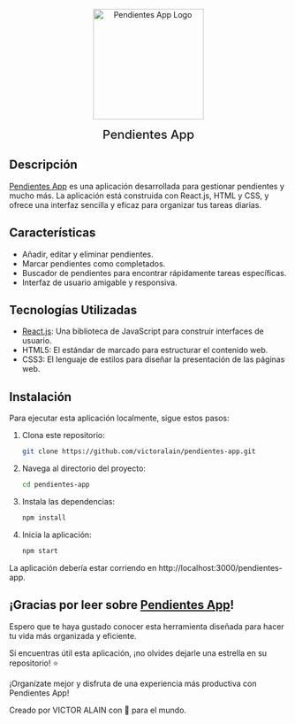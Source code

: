 <p align="center"><a href="https://victoralain.github.io/pendientes-app/" target="_blank"><img src="https://victoralain.github.io/pendientes-app/favicon-512.png" width="200" alt="Pendientes App Logo"></a></p>

<p align="center"><a href="https://victoralain.github.io/pendientes-app/" target="_blank" style="text-decoration: none; color: inherit; font-size: 22px; font-weight: 500;">Pendientes App</a></p>


## Descripción

[Pendientes App](https://victoralain.github.io/pendientes-app/) es una aplicación desarrollada para gestionar pendientes y mucho más. La aplicación está construida con React.js, HTML y CSS, y ofrece una interfaz sencilla y eficaz para organizar tus tareas diarias.

## Características

- Añadir, editar y eliminar pendientes.
- Marcar pendientes como completados.
- Buscador de pendientes para encontrar rápidamente tareas específicas.
- Interfaz de usuario amigable y responsiva.

## Tecnologías Utilizadas

- [React.js](https://reactjs.org/): Una biblioteca de JavaScript para construir interfaces de usuario.
- HTML5: El estándar de marcado para estructurar el contenido web.
- CSS3: El lenguaje de estilos para diseñar la presentación de las páginas web.

## Instalación

Para ejecutar esta aplicación localmente, sigue estos pasos:

1. Clona este repositorio:
   ```bash
   git clone https://github.com/victoralain/pendientes-app.git
2. Navega al directorio del proyecto:
   ```bash
   cd pendientes-app
3. Instala las dependencias:
   ```bash
   npm install
4. Inicia la aplicación:
   ```bash
   npm start


La aplicación debería estar corriendo en http://localhost:3000/pendientes-app.


## ¡Gracias por leer sobre [Pendientes App](https://victoralain.github.io/pendientes-app/)!

Espero que te haya gustado conocer esta herramienta diseñada para hacer tu vida más organizada y eficiente.

Si encuentras útil esta aplicación, ¡no olvides dejarle una estrella en su repositorio! ⭐

¡Organízate mejor y disfruta de una experiencia más productiva con Pendientes App! 

Creado por VICTOR ALAIN con 🤍 para el mundo.